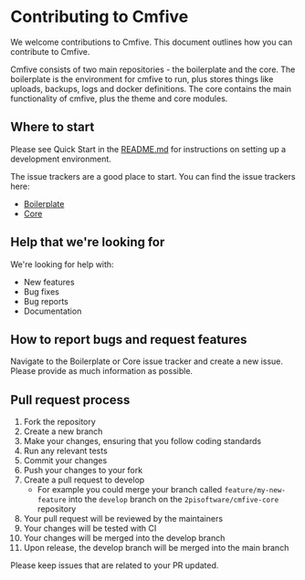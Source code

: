 # Contributing to Cmfive

We welcome contributions to Cmfive. This document outlines how you can contribute to Cmfive.

Cmfive consists of two main repositories - the boilerplate and the core. The boilerplate is the environment for cmfive to run, plus stores things like uploads, backups, logs and docker definitions. The core contains the main functionality of cmfive, plus the theme and core modules.

## Where to start

Please see Quick Start in the [README.md](README.md) for instructions on setting up a development environment.

The issue trackers are a good place to start. You can find the issue trackers here:

- [Boilerplate](https://github.com/2pisoftware/cmfive-boilerplate/issues) 
- [Core](https://github.com/2pisoftware/cmfive-core/issues)

## Help that we're looking for

We're looking for help with:

- New features
- Bug fixes
- Bug reports
- Documentation

## How to report bugs and request features

Navigate to the Boilerplate or Core issue tracker and create a new issue. Please provide as much information as possible.

## Pull request process

1. Fork the repository
2. Create a new branch
3. Make your changes, ensuring that you follow coding standards
4. Run any relevant tests
5. Commit your changes
6. Push your changes to your fork
7. Create a pull request to develop
    - For example you could merge your branch called `feature/my-new-feature` into the `develop` branch on the `2pisoftware/cmfive-core` repository
8. Your pull request will be reviewed by the maintainers
9. Your changes will be tested with CI
10. Your changes will be merged into the develop branch
11. Upon release, the develop branch will be merged into the main branch

Please keep issues that are related to your PR updated.
